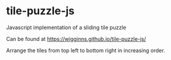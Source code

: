 # tile-puzzle-js
Javascript implementation of a sliding tile puzzle

Can be found at  https://wigginns.github.io/tile-puzzle-js/

Arrange the tiles from top left to bottom right in increasing order.
